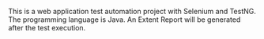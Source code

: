 
This is a web application test automation project with Selenium and TestNG.
The programming language is Java.
An Extent Report will be generated after the test execution.

